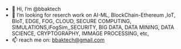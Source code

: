 - 👋 Hi, I’m @bbaktech
- 💞️ I’m looking for reserch work on AI-ML, BlockChain-Ethereum ,IoT, BIoT, EDGE, FOG, CLOUD, SECURE COMPUTING, SIMULATIONS,iFogSim,,SECURITY, BIG DATA, DATA MINING, DATA SCIENCE, CRYPTOGRAPHY, IMMAGE PROCESSING,  etc,
- 📫 reach me on: bbaktech@gmail.com

<!---
bbaktech/bbaktech is a ✨ special ✨ repository because its `README.md` (this file) appears on your GitHub profile.
You can click the Preview link to take a look at your changes.
--->
